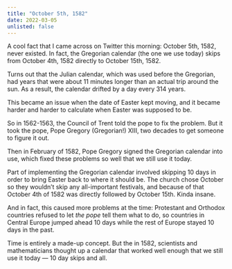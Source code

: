```yaml
---
title: "October 5th, 1582"
date: 2022-03-05
unlisted: false
---
```


A cool fact that I came across on Twitter this morning: October 5th, 1582, never existed. In fact, the Gregorian calendar (the one we use today) skips from October 4th, 1582 directly to October 15th, 1582.

Turns out that the Julian calendar, which was used before the Gregorian, had years that were about 11 minutes longer than an actual trip around the sun. As a result, the calendar drifted by a day every 314 years.

This became an issue when the date of Easter kept moving, and it became harder and harder to calculate when Easter was supposed to be.

So in 1562-1563, the Council of Trent told the pope to fix the problem. But it took the pope, Pope Gregory (Gregorian!) XIII, two decades to get someone to figure it out.

Then in February of 1582, Pope Gregory signed the Gregorian calendar into use, which fixed these problems so well that we still use it today.

Part of implementing the Gregorian calendar involved skipping 10 days in order to bring Easter back to where it should be. The church chose October so they wouldn’t skip any all-important festivals, and because of that October 4th of 1582 was directly followed by October 15th. Kinda insane.

And in fact, this caused more problems at the time: Protestant and Orthodox countries refused to let _the pope_ tell them what to do, so countries in Central Europe jumped ahead 10 days while the rest of Europe stayed 10 days in the past.

Time is entirely a made-up concept. But the in 1582, scientists and mathematicians thought up a calendar that worked well enough that we still use it today — 10 day skips and all.
